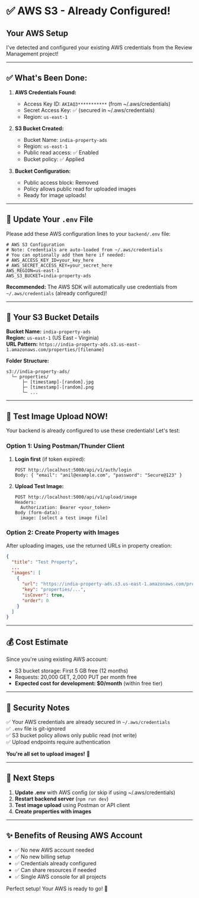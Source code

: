 # ✅ AWS S3 - Already Configured!

## Your AWS Setup

I've detected and configured your existing AWS credentials from the Review Management project!

---

## ✅ What's Been Done:

1. **AWS Credentials Found:** 
   - Access Key ID: `AKIAQ3***********` (from ~/.aws/credentials)
   - Secret Access Key: ✅ (secured in ~/.aws/credentials)
   - Region: `us-east-1`

2. **S3 Bucket Created:**
   - Bucket Name: `india-property-ads`
   - Region: `us-east-1`
   - Public read access: ✅ Enabled
   - Bucket policy: ✅ Applied

3. **Bucket Configuration:**
   - Public access block: Removed
   - Policy allows public read for uploaded images
   - Ready for image uploads!

---

## 🔧 Update Your `.env` File

Please add these AWS configuration lines to your `backend/.env` file:

```env
# AWS S3 Configuration
# Note: Credentials are auto-loaded from ~/.aws/credentials
# You can optionally add them here if needed:
# AWS_ACCESS_KEY_ID=your_key_here
# AWS_SECRET_ACCESS_KEY=your_secret_here
AWS_REGION=us-east-1
AWS_S3_BUCKET=india-property-ads
```

**Recommended:** The AWS SDK will automatically use credentials from `~/.aws/credentials` (already configured)!

---

## 🎯 Your S3 Bucket Details

**Bucket Name:** `india-property-ads`  
**Region:** `us-east-1` (US East - Virginia)  
**URL Pattern:** `https://india-property-ads.s3.us-east-1.amazonaws.com/properties/[filename]`

**Folder Structure:**
```
s3://india-property-ads/
  └─ properties/
      ├─ [timestamp]-[random].jpg
      ├─ [timestamp]-[random].png
      └─ ...
```

---

## 🧪 Test Image Upload NOW!

Your backend is already configured to use these credentials! Let's test:

### Option 1: Using Postman/Thunder Client

1. **Login first** (if token expired):
   ```
   POST http://localhost:5000/api/v1/auth/login
   Body: { "email": "anil@example.com", "password": "Secure@123" }
   ```

2. **Upload Test Image:**
   ```
   POST http://localhost:5000/api/v1/upload/image
   Headers:
     Authorization: Bearer <your_token>
   Body (form-data):
     image: [select a test image file]
   ```

### Option 2: Create Property with Images

After uploading images, use the returned URLs in property creation:

```json
{
  "title": "Test Property",
  ...
  "images": [
    {
      "url": "https://india-property-ads.s3.us-east-1.amazonaws.com/properties/...",
      "key": "properties/...",
      "isCover": true,
      "order": 0
    }
  ]
}
```

---

## 💰 Cost Estimate

Since you're using existing AWS account:
- S3 bucket storage: First 5 GB free (12 months)
- Requests: 20,000 GET, 2,000 PUT per month free
- **Expected cost for development: $0/month** (within free tier)

---

## 🔐 Security Notes

✅ Your AWS credentials are already secured in `~/.aws/credentials`  
✅ `.env` file is git-ignored  
✅ S3 bucket policy allows only public read (not write)  
✅ Upload endpoints require authentication

**You're all set to upload images!** 📸

---

## 🚀 Next Steps

1. **Update .env** with AWS config (or skip if using ~/.aws/credentials)
2. **Restart backend server** (`npm run dev`)
3. **Test image upload** using Postman or API client
4. **Create properties with images**

---

## ✨ Benefits of Reusing AWS Account

- ✅ No new AWS account needed
- ✅ No new billing setup
- ✅ Credentials already configured
- ✅ Can share resources if needed
- ✅ Single AWS console for all projects

Perfect setup! Your AWS is ready to go! 🎉
